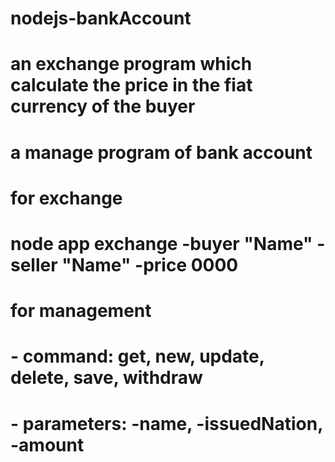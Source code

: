 # nodejs-bankAccount
# an exchange program which calculate the price in the fiat currency of the buyer
# a manage program of bank account
# for exchange
# node app exchange -buyer "Name" -seller "Name" -price 0000
# for management
# - command: get, new, update, delete, save, withdraw
# - parameters: -name, -issuedNation, -amount
